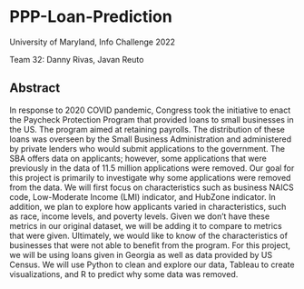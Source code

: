 # PPP-Loan-Prediction
University of Maryland, Info Challenge 2022

Team 32: Danny Rivas, Javan Reuto
## Abstract
In response to 2020 COVID pandemic, Congress took the initiative to enact the Paycheck Protection Program that provided loans to small businesses in the US. The program aimed at retaining payrolls. The distribution of these loans was overseen by the Small Business Administration and administered by private lenders who would submit applications to the government. The SBA offers data on applicants; however, some applications that were previously in the data of 11.5 million applications were removed.
Our goal for this project is primarily to investigate why some applications were removed from the data. We will first focus on characteristics such as business NAICS code, Low-Moderate Income (LMI) indicator, and HubZone indicator. In addition, we plan to explore how applicants varied in characteristics, such as race, income levels, and poverty levels. Given we don’t have these metrics in our original dataset, we will be adding it to compare to metrics that were given. Ultimately, we would like to know of the characteristics of businesses that were not able to benefit from the program.
For this project, we will be using loans given in Georgia as well as data provided by US Census. We will use Python to clean and explore our data, Tableau to create visualizations, and R to predict why some data was removed.
